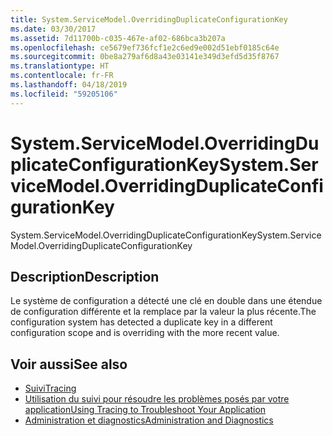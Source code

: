 ```yaml
---
title: System.ServiceModel.OverridingDuplicateConfigurationKey
ms.date: 03/30/2017
ms.assetid: 7d11700b-c035-467e-af02-686bca3b207a
ms.openlocfilehash: ce5679ef736fcf1e2c6ed9e002d51ebf0185c64e
ms.sourcegitcommit: 0be8a279af6d8a43e03141e349d3efd5d35f8767
ms.translationtype: HT
ms.contentlocale: fr-FR
ms.lasthandoff: 04/18/2019
ms.locfileid: "59205106"
---
```

# <a name="systemservicemodeloverridingduplicateconfigurationkey"></a><span data-ttu-id="74c88-102">System.ServiceModel.OverridingDuplicateConfigurationKey</span><span class="sxs-lookup"><span data-stu-id="74c88-102">System.ServiceModel.OverridingDuplicateConfigurationKey</span></span>
<span data-ttu-id="74c88-103">System.ServiceModel.OverridingDuplicateConfigurationKey</span><span class="sxs-lookup"><span data-stu-id="74c88-103">System.ServiceModel.OverridingDuplicateConfigurationKey</span></span>  
  
## <a name="description"></a><span data-ttu-id="74c88-104">Description</span><span class="sxs-lookup"><span data-stu-id="74c88-104">Description</span></span>  
 <span data-ttu-id="74c88-105">Le système de configuration a détecté une clé en double dans une étendue de configuration différente et la remplace par la valeur la plus récente.</span><span class="sxs-lookup"><span data-stu-id="74c88-105">The configuration system has detected a duplicate key in a different configuration scope and is overriding with the more recent value.</span></span>  
  
## <a name="see-also"></a><span data-ttu-id="74c88-106">Voir aussi</span><span class="sxs-lookup"><span data-stu-id="74c88-106">See also</span></span>

- [<span data-ttu-id="74c88-107">Suivi</span><span class="sxs-lookup"><span data-stu-id="74c88-107">Tracing</span></span>](../../../../../docs/framework/wcf/diagnostics/tracing/index.md)
- [<span data-ttu-id="74c88-108">Utilisation du suivi pour résoudre les problèmes posés par votre application</span><span class="sxs-lookup"><span data-stu-id="74c88-108">Using Tracing to Troubleshoot Your Application</span></span>](../../../../../docs/framework/wcf/diagnostics/tracing/using-tracing-to-troubleshoot-your-application.md)
- [<span data-ttu-id="74c88-109">Administration et diagnostics</span><span class="sxs-lookup"><span data-stu-id="74c88-109">Administration and Diagnostics</span></span>](../../../../../docs/framework/wcf/diagnostics/index.md)
